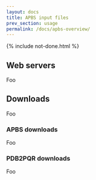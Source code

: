 ```yaml
---
layout: docs
title: APBS input files
prev_section: usage
permalink: /docs/apbs-overview/
---
```


{% include not-done.html %}

## Web servers

Foo

## Downloads

Foo

### APBS downloads

Foo

### PDB2PQR downloads

Foo